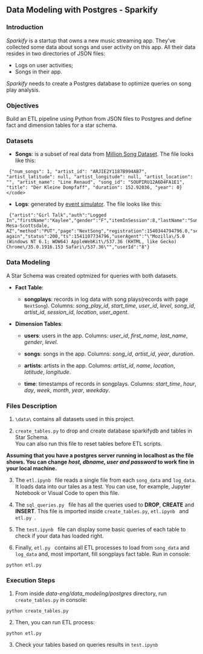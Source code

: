 ## Data Modeling with Postgres - Sparkify 

### Introduction 

<i>Sparkify</i> is a startup that owns a new music streaming app.
They've collected some data about songs and user activity on this app. All their data resides in two directories of JSON files: 

- Logs  on user activities;
- Songs in their app.

<i>Sparkify</i> needs to create a Postgres database to optimize queries on song play analysis. 

### Objectives

Build an ETL pipeline using Python from JSON files to Postgres and define fact and dimension tables for a star schema.

### Datasets

- **Songs**: is a subset of real data from [Million Song Dataset](http://millionsongdataset.com/). The file looks like this:

```
 {"num_songs": 1, "artist_id": "ARJIE2Y1187B994AB7", "artist_latitude": null, "artist_longitude": null, "artist_location": "", "artist_name": "Line Renaud", "song_id": "SOUPIRU12A6D4FA1E1", "title": "Der Kleine Dompfaff", "duration": 152.92036, "year": 0} </code>
 ```

- **Logs**: generated by [event simulator](https://github.com/Interana/eventsim). The file looks like this:

```
 {"artist":"Girl Talk","auth":"Logged In","firstName":"Kaylee","gender":"F","itemInSession":8,"lastName":"Summers","length":160.15628,"level":"free","location":"Phoenix-Mesa-Scottsdale, AZ","method":"PUT","page":"NextSong","registration":1540344794796.0,"sessionId":139,"song":"Once again","status":200,"ts":1541107734796,"userAgent":"\"Mozilla\/5.0 (Windows NT 6.1; WOW64) AppleWebKit\/537.36 (KHTML, like Gecko) Chrome\/35.0.1916.153 Safari\/537.36\"","userId":"8"}
 ```

 ### Data Modeling

 A Star Schema was created optmized for queries with both datasets.

 - **Fact Table**: 

   - **songplays**: records in log data with song plays(records with page ```NextSong```). Columns: *song_play_id*, *start_time*, *user_id*, *level*, *song_id*, *artist_id*, *session_id*, *location*, *user_agent*.

- **Dimension Tables**:

   - **users**: users in the app. Columns: *user_id*, *first_name*, *last_name*, *gender*, *level*.

   - **songs**: songs in the app. Columns: *song_id*, *artist_id*, *year*, *duration*.

   - **artists**: artists in the app. Columns: *artist_id*, *name*, *location*, *latitude*, *longitude*.

   - **time**: timestamps of records in songplays. Columns: *start_time*, *hour*, *day*, *week*, *month*, *year*, *weekday*.

### Files Description
1. ```\data\``` contains all datasets used in this project.

2. ```create_tables.py``` to drop and create database sparkifydb and tables in Star Schema.  
 You can also run this file to reset tables before ETL scripts.

**Assuming that you have a postgres server running in localhost as the file shows. You can change *host, dbname, user and password* to work fine in your local machine.**

3. The ```etl.ipynb ``` file reads a single file from each ```song_data``` and ```log_data```. It loads data into our tales as a test. You can use, for example, Jupyter Notebook or Visual Code to open this file.

4. The ```sql_queries.py ``` file has all the queries used to **DROP**, **CREATE** and **INSERT**. This file is imported inside ```create_tables.py```, ```etl.ipynb ``` and ```etl.py ```.

5. The ```test.ipynb ``` file can display some basic queries of each table to check if your data has loaded right.

6. Finally, ```etl.py ``` contains all ETL processes to load from ```song_data``` and ```log_data``` and, most important, fill songplays fact table. Run in console:
```
python etl.py
```

### Execution Steps

1. From inside *data-eng/data_modeling/postgres* directory, run ```create_tables.py``` in console:

```
python create_tables.py
```

2. Then, you can run ETL process:
```
python etl.py
```

3. Check your tables based on queries results in ```test.ipynb ```


















